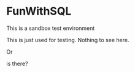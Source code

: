 # FunWithSQL
This is a sandbox test environment

This is just used for testing. Nothing to see here.


Or


is there?
